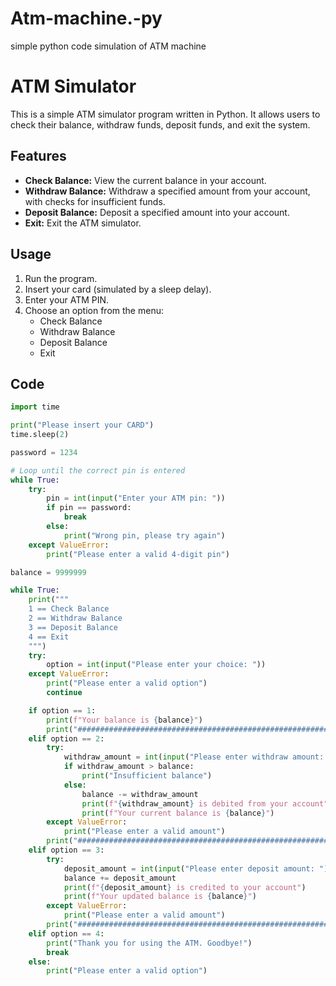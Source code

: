 # Atm-machine.-py
simple python code simulation of ATM machine

# ATM Simulator

This is a simple ATM simulator program written in Python. It allows users to check their balance, withdraw funds, deposit funds, and exit the system.

## Features

- **Check Balance:** View the current balance in your account.
- **Withdraw Balance:** Withdraw a specified amount from your account, with checks for insufficient funds.
- **Deposit Balance:** Deposit a specified amount into your account.
- **Exit:** Exit the ATM simulator.

## Usage

1. Run the program.
2. Insert your card (simulated by a sleep delay).
3. Enter your ATM PIN.
4. Choose an option from the menu:
    - Check Balance
    - Withdraw Balance
    - Deposit Balance
    - Exit

## Code

```python
import time

print("Please insert your CARD")
time.sleep(2)

password = 1234

# Loop until the correct pin is entered
while True:
    try:
        pin = int(input("Enter your ATM pin: "))
        if pin == password:
            break
        else:
            print("Wrong pin, please try again")
    except ValueError:
        print("Please enter a valid 4-digit pin")

balance = 9999999

while True:
    print("""
    1 == Check Balance
    2 == Withdraw Balance
    3 == Deposit Balance
    4 == Exit
    """)
    try:
        option = int(input("Please enter your choice: "))
    except ValueError:
        print("Please enter a valid option")
        continue

    if option == 1:
        print(f"Your balance is {balance}")
        print("###########################################################")
    elif option == 2:
        try:
            withdraw_amount = int(input("Please enter withdraw amount: "))
            if withdraw_amount > balance:
                print("Insufficient balance")
            else:
                balance -= withdraw_amount
                print(f"{withdraw_amount} is debited from your account")
                print(f"Your current balance is {balance}")
        except ValueError:
            print("Please enter a valid amount")
        print("###########################################################")
    elif option == 3:
        try:
            deposit_amount = int(input("Please enter deposit amount: "))
            balance += deposit_amount
            print(f"{deposit_amount} is credited to your account")
            print(f"Your updated balance is {balance}")
        except ValueError:
            print("Please enter a valid amount")
        print("###########################################################")
    elif option == 4:
        print("Thank you for using the ATM. Goodbye!")
        break
    else:
        print("Please enter a valid option")
